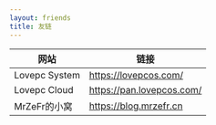 ```yaml
---
layout: friends
title: 友链
---
```



| 网站          | 链接                      |
| ------------- | ------------------------- |
| Lovepc System | https://lovepcos.com/     |
| Lovepc Cloud  | https://pan.lovepcos.com/ |
| MrZeFr的小窝  | https://blog.mrzefr.cn    |

